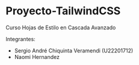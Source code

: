 # Proyecto-TailwindCSS
Curso Hojas de Estilo en Cascada Avanzado

Integrantes:
- Sergio André Chiquinta Veramendi (U22201712)
- Naomi Hernandez
